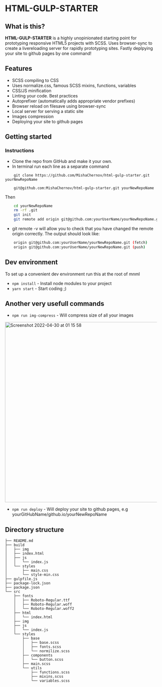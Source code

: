 # HTML-GULP-STARTER

## What is this?
**HTML-GULP-STARTER** is a highly unopinionated starting point for prototyping responsive HTML5 projects with SCSS.
Uses browser-sync to create a livereloading server for rapidly prototyping sites. Fastly deplpying your site to github pages by one command!

## Features

* SCSS compiling to CSS
* Uses normalize.css, famous SCSS mixins, functions, variables
* CSS/JS minification
* Linting your code. Best practices
* Autoprefixer (automatically adds appropriate vendor prefixes)
* Browser reload on filesave using browser-sync
* Local server for serving a static site
* Images compression
* Deploying your site to github pages

## Getting started

### Instructions

* Clone the repo from GitHub and make it your own.
* In terminal run each line as a separate command

```https
    git clone https://github.com/MishaChernov/html-gulp-starter.git yourNewRepoName
```

```ssh
    git@github.com:MishaChernov/html-gulp-starter.git yourNewRepoName
```

Then

```bash
    cd yourNewRepoName
    rm -rf .git
    git init
    git remote add origin git@github.com:yourUserName/yourNewRepoName.git
``` 

* git remote -v will allow you to check that you have changed the remote origin correctly. The output should look like:
```bash
    origin git@github.com:yourUserName/yourNewRepoName.git (fetch)
    origin git@github.com:yourUserName/yourNewRepoName.git (push)
```

## Dev environment
To set up a convenient dev environment run this at the root of mnml

* ```npm install``` - Install node modules to your project
* ```yarn start```  - Start coding ;)

## Another very usefull commands
* ```npm run img-compress``` - Will compress size of all your images
<p align="left"><img width="595" alt="Screenshot 2022-04-30 at 01 15 58" src="https://user-images.githubusercontent.com/26045884/166079755-e53efb53-3dac-48c8-a851-a973ffe4c716.png"></p>


* ```npm run deploy``` - Will deploy your site to github pages, e.g yourGitHubName/github.io/yourNewRepoName


## Directory structure

```
├── README.md
├── build
│   ├── img
│   ├── index.html
│   ├── js
│   │   └── index.js
│   └── styles
│       ├── main.css
│       └── style-min.css
├── gulpfile.js
├── package-lock.json
├── package.json
└── src
    ├── fonts
    │   ├── Roboto-Regular.ttf
    │   ├── Roboto-Regular.woff
    │   └── Roboto-Regular.woff2
    ├── html
    │   └── index.html
    ├── img
    ├── js
    │   └── index.js
    └── styles
        ├── base
        │   ├── base.scss
        │   ├── fonts.scss
        │   └── normilize.scss
        ├── components
        │   └── button.scss
        ├── main.scss
        └── utils
            ├── functions.scss
            ├── mixins.scss
            └── variables.scss

```

